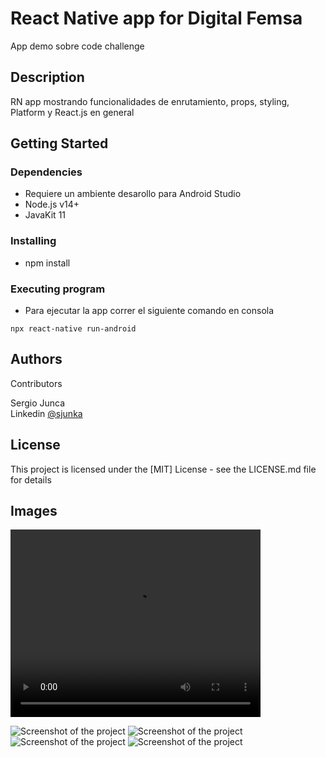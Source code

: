 # React Native app for Digital Femsa

App demo sobre code challenge

## Description

RN app mostrando funcionalidades de enrutamiento, props, styling, Platform y React.js en general

## Getting Started

### Dependencies

-   Requiere un ambiente desarollo para Android Studio
-   Node.js v14+
-   JavaKit 11

### Installing

-   npm install

### Executing program

-   Para ejecutar la app correr el siguiente comando en consola

```
npx react-native run-android
```

## Authors

Contributors

Sergio Junca  
Linkedin [@sjunka](https://www.linkedin.com/in/sjunka/)

## License

This project is licensed under the [MIT] License - see the LICENSE.md file for details

## Images

<video src="https://github.com/sjunka/digfem/blob/main/assets/fonts/images/WhatsApp%20Video%202023-01-13%20at%206.18.50%20AM.mp4?raw=true" controls width="400" height="300"></video>

![Screenshot of the project](https://raw.githubusercontent.com/sjunka/digfem/main/assets/fonts/images/WhatsApp%20Image%202023-01-12%20at%208.29.31%20PM.jpeg)
![Screenshot of the project](<https://raw.githubusercontent.com/sjunka/digfem/main/assets/fonts/images/WhatsApp%20Image%202023-01-12%20at%208.29.27%20PM%20(1).jpeg>)
![Screenshot of the project](https://raw.githubusercontent.com/sjunka/digfem/main/assets/fonts/images/WhatsApp%20Image%202023-01-12%20at%208.29.28%20PM.jpeg)
![Screenshot of the project](https://raw.githubusercontent.com/sjunka/digfem/main/assets/fonts/images/WhatsApp%20Image%202023-01-12%20at%208.29.27%20PM.jpeg)
